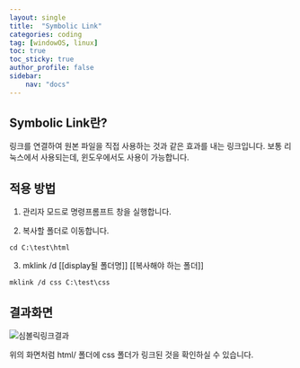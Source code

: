 ```yaml
---
layout: single
title:  "Symbolic Link"
categories: coding
tag: [windowOS, linux]
toc: true
toc_sticky: true
author_profile: false
sidebar:
    nav: "docs"
---
```


## Symbolic Link란? 
링크를 연결하여 원본 파일을 직접 사용하는 것과 같은 효과를 내는 링크입니다. 
보통 리눅스에서 사용되는데, 윈도우에서도 사용이 가능합니다.

## 적용 방법
1. 관리자 모드로 명령프롬프트 창을 실행합니다.

2. 복사할 폴더로 이동합니다.
```shell
cd C:\test\html
```

3. mklink /d [[display될 폴더명]] [[복사해야 하는 폴더]]
```shell
mklink /d css C:\test\css
```

## 결과화면
![심볼릭링크결과](https://github.com/yelo-o/yelo-o.github.io/assets/64743180/ced55ce8-8525-4a3d-a409-ca8def14a031)

위의 화면처럼 html/ 폴더에 css 폴더가 링크된 것을 확인하실 수 있습니다.
